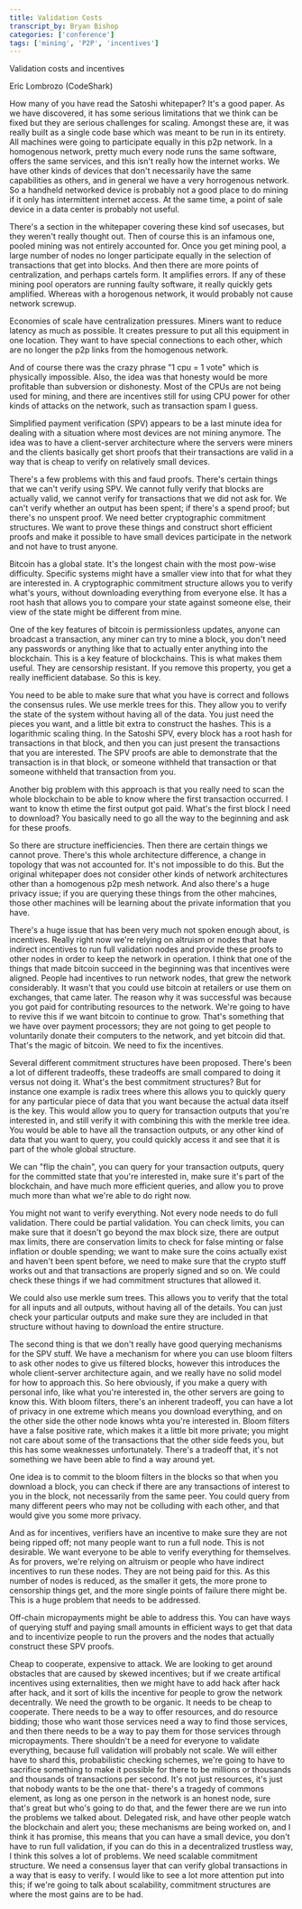 ```yaml
---
title: Validation Costs
transcript_by: Bryan Bishop
categories: ['conference']
tags: ['mining', 'P2P', 'incentives']
---
```


Validation costs and incentives

Eric Lombrozo (CodeShark)

How many of you have read the Satoshi whitepaper? It's a good paper. As we have discovered, it has some serious limitations that we think can be fixed but they are serious challenges for scaling. Amongst these are, it was really built as a single code base which was meant to be run in its entirety. All machines were going to participate equally in this p2p network. In a homogenous network, pretty much every node runs the same software, offers the same services, and this isn't really how the internet works. We have other kinds of devices that don't necessarily have the same capabilities as others, and in general we have a very horrogenous network. So a handheld networked device is probably not a good place to do mining if it only has intermittent internet access. At the same time, a point of sale device in a data center is probably not useful.

There's a section in the whitepaper covering these kind sof usecases, but they weren't really thought out. Then of course this is an infamous one, pooled mining was not entirely accounted for. Once you get mining pool, a large number of nodes no longer participate equally in the selection of transactions that get into blocks. And then there are more points of centralization, and perhaps cartels form. It amplifies errors. If any of these mining pool operators are running faulty software, it really quickly gets amplified. Whereas with a horogenous network, it would probably not cause network screwup.

Economies of scale have centralization pressures. Miners want to reduce latency as much as possible. It creates pressure to put all this equipment in one location. They want to have special connections to each other, which are no longer the p2p links from the homogenous network.

And of course there was the crazy phrase "1 cpu = 1 vote" which is physically impossible. Also, the idea was that honesty would be more profitable than subversion or dishonesty. Most of the CPUs are not being used for mining, and there are incentives still for using CPU power for other kinds of attacks on the network, such as transaction spam I guess.

Simplified payment verification (SPV) appears to be a last minute idea for dealing with a situation where most devices are not mining anymore. The idea was to have a client-server architecture where the servers were miners and the clients basically get short proofs that their transactions are valid in a way that is cheap to verify on relatively small devices.

There's a few problems with this and faud proofs. There's certain things that we can't verify using SPV. We cannot fully verify that blocks are actually valid, we cannot verify for transactions that we did not ask for. We can't verify whether an output has been spent; if there's a spend proof; but there's no unspent proof. We need better cryptographic commitment structures. We want to prove these things and construct short efficient proofs and make it possible to have small devices participate in the network and not have to trust anyone.

Bitcoin has a global state. It's the longest chain with the most pow-wise difficulty. Specific systems might have a smaller view into that for what they are interested in. A cryptographic commitment structure allows you to verify what's yours, without downloading everything from everyone else. It has a root hash that allows you to compare your state against someone else, their view of the state might be different from mine.

One of the key features of bitcoin is permissionless updates, anyone can broadcast a transaction, any miner can try to mine a block, you don't need any passwords or anything like that to actually enter anything into the blockchain. This is a key feature of blockchains. This is what makes them useful. They are censorship resistant. If you remove this property, you get a really inefficient database. So this is key.

You need to be able to make sure that what you have is correct and follows the consensus rules. We use merkle trees for this. They allow you to verify the state of the system without having all of the data. You just need the pieces you want, and a little bit extra to construct the hashes. This is a logarithmic scaling thing. In the Satoshi SPV, every block has a root hash for transactions in that block, and then you can just present the transactions that you are interested. The SPV proofs are able to demonstrate that the transaction is in that block, or someone withheld that transaction or that someone withheld that transaction from you.

Another big problem with this approach is that you really need to scan the whole blockchain to be able to know where the first transaction occurred. I want to know th etime the first output got paid. What's the first block I need to download? You basically need to go all the way to the beginning and ask for these proofs.

So there are structure inefficiencies. Then there are certain things we cannot prove. There's this whole architecture difference, a change in topology that was not accounted for. It's not impossible to do this. But the original whitepaper does not consider other kinds of network architectures other than a homogenous p2p mesh network. And also there's a huge privacy issue; if you are querying these things from the other mahcines, those other machines will be learning about the private information that you have.

There's a huge issue that has been very much not spoken enough about, is incentives. Really right now we're relying on altruism or nodes that have indirect incentives to run full validation nodes and provide these proofs to other nodes in order to keep the network in operation. I think that one of the things that made bitcoin succeed in the beginning was that incentives were aligned. People had incentives to run network nodes, that grew the network considerably. It wasn't that you could use bitcoin at retailers or use them on exchanges, that came later. The reason why it was successful was because you got paid for contributing resources to the network. We're going to have to revive this if we want bitcoin to continue to grow. That's something that we have over payment processors; they are not going to get people to voluntarily donate their computers to the network, and yet bitcoin did that. That's the magic of bitcoin. We need to fix the incentives.

Several different commitment structures have been proposed. There's been a lot of different tradeoffs, these tradeoffs are small compared to doing it versus not doing it. What's the best commitment structures? But for instance one example is radix trees where this allows you to quickly query for any particular piece of data that you want because the actual data itself is the key. This would allow you to query for transaction outputs that you're interested in, and still verify it with combining this with the merkle tree idea. You would be able to have all the transaction outputs, or any other kind of data that you want to query, you could quickly access it and see that it is part of the whole global structure.

We can "flip the chain", you can query for your transaction outputs, query for the committed state that you're interested in, make sure it's part of the blockchain, and have much more efficient queries, and allow you to prove much more than what we're able to do right now.

You might not want to verify everything. Not every node needs to do full validation. There could be partial validation. You can check limits, you can make sure that it doesn't go beyond the max block size, there are output max limits, there are conservation limits to check for false minting or false inflation or double spending; we want to make sure the coins actually exist and haven't been spent before, we need to make sure that the crypto stuff works out and that transactions are properly signed and so on. We could check these things if we had commitment structures that allowed it.

We could also use merkle sum trees. This allows you to verify that the total for all inputs and all outputs, without having all of the details. You can just check your particular outputs and make sure they are included in that structure without having to download the entire structure.

The second thing is that we don't really have good querying mechanisms for the SPV stuff. We have a mechanism for where you can use bloom filters to ask other nodes to give us filtered blocks, however this introduces the whole client-server architecture again, and we really have no solid model for how to approach this. So here obviously, if you make a query with personal info, like what you're interested in, the other servers are going to know this. With bloom filters, there's an inherent tradeoff, you can have a lot of privacy in one extreme which means you download everything, and on the other side the other node knows whta you're interested in. Bloom filters have a false positive rate, which makes it a little bit more private; you might not care about some of the transactions that the other side feeds you, but this has some weaknesses unfortunately. There's a tradeoff that, it's not something we have been able to find a way around yet.

One idea is to commit to the bloom filters in the blocks so that when you download a block, you can check if there are any transactions of interest to you in the block, not necessarily from the same peer. You could query from many different peers who may not be colluding with each other, and that would give you some more privacy.

And as for incentives, verifiers have an incentive to make sure they are not being ripped off; not many people want to run a full node. This is not desirable. We want everyone to be able to verify everything for themselves. As for provers, we're relying on altruism or people who have indirect incentives to run these nodes. They are not being paid for this. As this number of nodes is reduced, as the smaller it gets, the more prone to censorship things get, and the more single points of failure there might be. This is a huge problem that needs to be addressed.

Off-chain micropayments might be able to address this. You can have ways of querying stuff and paying small amounts in efficient ways to get that data and to incentivize people to run the provers and the nodes that actually construct these SPV proofs.

Cheap to cooperate, expensive to attack. We are looking to get around obstacles that are caused by skewed incentives; but if we create artifical incentives using externalities, then we might have to add hack after hack after hack, and it sort of kills the incentive for people to grow the network decentrally. We need the growth to be organic. It needs to be cheap to cooperate. There needs to be a way to offer resources, and do resource bidding; those who want those services need a way to find those services, and then there needs to be a way to pay them for those services through micropayments. There shouldn't be a need for everyone to validate everything, because full validation will probably not scale. We will either have to shard this, probabilistic checking schemes, we're going to have to sacrifice something to make it possible for there to be millions or thousands and thousands of transactions per second. It's not just resources, it's just that nobody wants to be the one that- there's a tragedy of commons element, as long as one person in the network is an honest node, sure that's great but who's going to do that, and the fewer there are we run into the problems we talked about. Delegated risk, and have other people watch the blockchain and alert you; these mechanisms are being worked on, and I think it has promise, this means that you can have a small device, you don't have to run full validation, if you can do this in a decentralized trustless way, I think this solves a lot of problems. We need scalable commitment structure. We need a consensus layer that can verify global transactions in a way that is easy to verify. I would like to see a lot more attention put into this; if we're going to talk about scalability, commitment structures are where the most gains are to be had.
